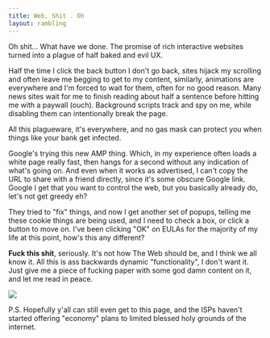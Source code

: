 ```yaml
---
title: Web, Shit . Oh
layout: rambling
---
```


Oh shit... What have we done. The promise of rich interactive websites turned
into a plague of half baked and evil UX.

Half the time I click the back button I don't go back, sites hijack my
scrolling and often leave me begging to get to my content, similarly,
animations are everywhere and I'm forced to wait for them, often for no good
reason. Many news sites wait for me to finish reading about half a sentence
before hitting me with a paywall (ouch). Background scripts track and spy on
me, while disabling them can intentionally break the page.

All this plagueware, it's everywhere, and no gas mask can protect you when
things like your bank get infected.

Google's trying this new AMP thing. Which, in my experience often loads
a white page really fast, then hangs for a second without any indication of
what's going on. And even when it works as advertised, I can't copy the URL
to share with a friend directly, since it's some obscure Google link. Google
I get that you want to control the web, but you basically already do, let's not
get greedy eh?

They tried to "fix" things, and now I get another set of popups, telling me
these cookie things are being used, and I need to check a box, or click a button
to move on. I've been clicking "OK" on EULAs for the majority of my life at this
point, how's this any different?

**Fuck this shit**, seriously. It's not how The Web should be, and I think we
all know it. All this is ass backwards dynamic "functionality", I don't want
it. Just give me a piece of fucking paper with some god damn content on it, and
let me read in peace.

![](/2019-02-10-web-shit-point-oh_i_am_developer.png)

P.S. Hopefully y'all can still even get to this page, and the ISPs haven't
started offering "economy" plans to limited blessed holy grounds of the
internet.
